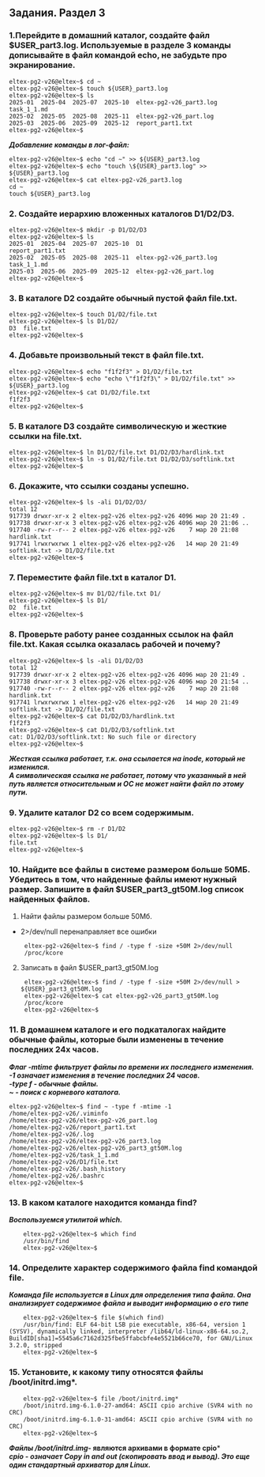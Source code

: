 ## Задания. Раздел 3

### 1.Перейдите в домашний каталог, создайте файл $USER_part3.log. Используемые в разделе 3 команды дописывайте в файл командой echo, не забудьте про экранирование.  
    eltex-pg2-v26@eltex~$ cd ~
    eltex-pg2-v26@eltex~$ touch ${USER}_part3.log
    eltex-pg2-v26@eltex~$ ls
    2025-01  2025-04  2025-07  2025-10  eltex-pg2-v26_part3.log  task_1_1.md
    2025-02  2025-05  2025-08  2025-11  eltex-pg2-v26_part.log
    2025-03  2025-06  2025-09  2025-12  report_part1.txt
    eltex-pg2-v26@eltex~$ 

***Добавление команды в лог-файл:***  

    eltex-pg2-v26@eltex~$ echo "cd ~" >> ${USER}_part3.log
    eltex-pg2-v26@eltex~$ echo "touch \${USER}_part3.log" >> ${USER}_part3.log
    eltex-pg2-v26@eltex~$ cat eltex-pg2-v26_part3.log 
    cd ~
    touch ${USER}_part3.log

### 2. Создайте иерархию вложенных каталогов D1/D2/D3.  
    eltex-pg2-v26@eltex~$ mkdir -p D1/D2/D3
    eltex-pg2-v26@eltex~$ ls
    2025-01  2025-04  2025-07  2025-10  D1                       report_part1.txt
    2025-02  2025-05  2025-08  2025-11  eltex-pg2-v26_part3.log  task_1_1.md
    2025-03  2025-06  2025-09  2025-12  eltex-pg2-v26_part.log
    eltex-pg2-v26@eltex~$ 


### 3. В каталоге D2 создайте обычный пустой файл file.txt.
    eltex-pg2-v26@eltex~$ touch D1/D2/file.txt
    eltex-pg2-v26@eltex~$ ls D1/D2/
    D3  file.txt
    eltex-pg2-v26@eltex~$ 

### 4. Добавьте произвольный текст в файл file.txt.  
    eltex-pg2-v26@eltex~$ echo "f1f2f3" > D1/D2/file.txt
    eltex-pg2-v26@eltex~$ echo "echo \"f1f2f3\" > D1/D2/file.txt" >> ${USER}_part3.log
    eltex-pg2-v26@eltex~$ cat D1/D2/file.txt 
    f1f2f3
    eltex-pg2-v26@eltex~$ 

### 5. В каталоге D3 создайте символическую и жесткие ссылки на file.txt.
    eltex-pg2-v26@eltex~$ ln D1/D2/file.txt D1/D2/D3/hardlink.txt
    eltex-pg2-v26@eltex~$ ln -s D1/D2/file.txt D1/D2/D3/softlink.txt
    eltex-pg2-v26@eltex~$ 

### 6. Докажите, что ссылки созданы успешно.
    eltex-pg2-v26@eltex~$ ls -ali D1/D2/D3/
    total 12
    917739 drwxr-xr-x 2 eltex-pg2-v26 eltex-pg2-v26 4096 мар 20 21:49 .
    917738 drwxr-xr-x 3 eltex-pg2-v26 eltex-pg2-v26 4096 мар 20 21:06 ..
    917740 -rw-r--r-- 2 eltex-pg2-v26 eltex-pg2-v26    7 мар 20 21:08 hardlink.txt
    917741 lrwxrwxrwx 1 eltex-pg2-v26 eltex-pg2-v26   14 мар 20 21:49 softlink.txt -> D1/D2/file.txt
    eltex-pg2-v26@eltex~$ 


### 7. Переместите файл file.txt в каталог D1.  
    eltex-pg2-v26@eltex~$ mv D1/D2/file.txt D1/
    eltex-pg2-v26@eltex~$ ls D1/
    D2  file.txt
    eltex-pg2-v26@eltex~$ 


### 8. Проверьте работу ранее созданных ссылок на файл file.txt. Какая ссылка оказалась рабочей и почему?
    eltex-pg2-v26@eltex~$ ls -ali D1/D2/D3
    total 12
    917739 drwxr-xr-x 2 eltex-pg2-v26 eltex-pg2-v26 4096 мар 20 21:49 .
    917738 drwxr-xr-x 3 eltex-pg2-v26 eltex-pg2-v26 4096 мар 20 21:54 ..
    917740 -rw-r--r-- 2 eltex-pg2-v26 eltex-pg2-v26    7 мар 20 21:08 hardlink.txt
    917741 lrwxrwxrwx 1 eltex-pg2-v26 eltex-pg2-v26   14 мар 20 21:49 softlink.txt -> D1/D2/file.txt
    eltex-pg2-v26@eltex~$ cat D1/D2/D3/hardlink.txt 
    f1f2f3
    eltex-pg2-v26@eltex~$ cat D1/D2/D3/softlink.txt 
    cat: D1/D2/D3/softlink.txt: No such file or directory
    eltex-pg2-v26@eltex~$ 

***Жесткая ссылка работает, т.к. она ссылается на inode, который не изменился.***  
***А символическая ссылка не работает, потому что указанный в ней путь является относительным и ОС не может найти файл по этому пути.*** 
### 9. Удалите каталог D2 со всем содержимым.  
    eltex-pg2-v26@eltex~$ rm -r D1/D2
    eltex-pg2-v26@eltex~$ ls D1/
    file.txt
    eltex-pg2-v26@eltex~$ 

### 10. Найдите все файлы в системе размером больше 50МБ. Убедитесь в том, что найденные файлы имеют нужный размер. Запишите в файл $USER_part3_gt50M.log список найденных файлов.
1. Найти файлы размером больше 50Мб.
 - 2>/dev/null перенаправляет все ошибки 

        eltex-pg2-v26@eltex~$ find / -type f -size +50M 2>/dev/null
        /proc/kcore
2. Записать в файл $USER_part3_gt50M.log  

        eltex-pg2-v26@eltex~$ find / -type f -size +50M 2>/dev/null > ${USER}_part3_gt50M.log
        eltex-pg2-v26@eltex~$ cat eltex-pg2-v26_part3_gt50M.log 
        /proc/kcore
        eltex-pg2-v26@eltex~$ 

### 11. В домашнем каталоге и его подкаталогах найдите обычные файлы, которые были изменены в течение последних 24х часов.  

***Флаг -mtime фильтрует файлы по времени их последнего изменения.***  
***-1 означает изменения в течение последних 24 часов.***  
***-type f - обычные файлы.***  
***~ - поиск с корневого каталога.***  

    eltex-pg2-v26@eltex~$ find ~ -type f -mtime -1
    /home/eltex-pg2-v26/.viminfo
    /home/eltex-pg2-v26/eltex-pg2-v26_part.log
    /home/eltex-pg2-v26/report_part1.txt
    /home/eltex-pg2-v26/.log
    /home/eltex-pg2-v26/eltex-pg2-v26_part3.log
    /home/eltex-pg2-v26/eltex-pg2-v26_part3_gt50M.log
    /home/eltex-pg2-v26/task_1_1.md
    /home/eltex-pg2-v26/D1/file.txt
    /home/eltex-pg2-v26/.bash_history
    /home/eltex-pg2-v26/.bashrc
    eltex-pg2-v26@eltex~$ 


### 13. В каком каталоге находится команда find?  
***Воспользуемся утилитой which.***  

        eltex-pg2-v26@eltex~$ which find
        /usr/bin/find
        eltex-pg2-v26@eltex~$ 


### 14. Определите характер содержимого файла find командой file.
***Команда file используется в Linux для определения типа файла. Она анализирует содержимое файла и выводит информацию о его типе***  

        eltex-pg2-v26@eltex~$ file $(which find)
        /usr/bin/find: ELF 64-bit LSB pie executable, x86-64, version 1 (SYSV), dynamically linked, interpreter /lib64/ld-linux-x86-64.so.2, BuildID[sha1]=5545a6c7162d325fbe5ffabcbfe4e5521b66ce70, for GNU/Linux 3.2.0, stripped
        eltex-pg2-v26@eltex~$ 




### 15. Установите, к какому типу относятся файлы /boot/initrd.img*.  

        eltex-pg2-v26@eltex~$ file /boot/initrd.img*
        /boot/initrd.img-6.1.0-27-amd64: ASCII cpio archive (SVR4 with no CRC)
        /boot/initrd.img-6.1.0-31-amd64: ASCII cpio archive (SVR4 with no CRC)
        eltex-pg2-v26@eltex~$ 

***Файлы /boot/initrd.img-* являются архивами в формате cpio***   
***cpio - означает Copy in and out (скопировать ввод и вывод). Это еще один стандартный архиватор для Linux.***  


